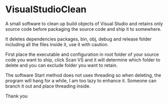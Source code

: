 # VisualStudioClean

A small software to clean up build objects of Visual Studio and retains only source code before packaging the source code and ship it to somewhere.

It deletes dependencies packages, bin, obj, debug and release folder including all the files inside it, use it with caution.

First place the executable and configuration in root folder of your source code you want to ship, click Scan VS and it will determine which folder to delete and you can exclude folder you want to retain.

The software Start method does not uses threading so when deleting, the program will hang for a while, I am too lazy to enhance it. Someone can branch it out and place threading inside.

Thank you
